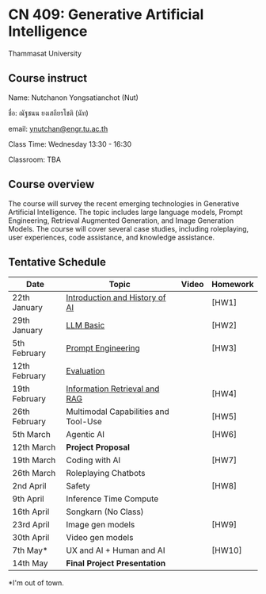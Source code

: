 # CN 409: Generative Artificial Intelligence
Thammasat University 

## Course instruct

Name: Nutchanon Yongsatianchot (Nut)

ชื่อ: ณัฐชนน ยงเสถียรโชติ (นัท)

email: ynutchan@engr.tu.ac.th

Class Time: Wednesday 13:30 - 16:30

Classroom: TBA

## Course overview 
The course will survey the recent emerging technologies in Generative Artificial Intelligence. The topic includes large language models, Prompt Engineering, Retrieval Augmented Generation, and Image Generation Models. The course will cover several case studies, including roleplaying, user experiences, code assistance, and knowledge assistance.

## Tentative Schedule

| Date  |   Topic   |  Video   | Homework |
| ----- | --------- | -------- | -------- |
| 22th January  | [Introduction and History of AI](https://docs.google.com/presentation/d/1mLymOtXZiAUXmx33MekqXzayVw1x36-Mij680x-9F_4/edit?usp=sharing)    |          | [HW1]   |   
| 29th January  | [LLM Basic](https://docs.google.com/presentation/d/1otdPZ9RpoYTGBNWfa4CQrowG-SWhDcb2mXdU6xQss5Q/edit?usp=sharing)                                 |          | [HW2]   |   
| 5th February  | [Prompt Engineering](https://docs.google.com/presentation/d/1I42C5r9kS2p9J_PFPE7N-580-bwWgMmZMw7cw8tMQDg/edit?usp=sharing)                        |          | [HW3]   |   
| 12th February | [Evaluation](https://docs.google.com/presentation/d/1nUs5U_ETiB_XJ40ja-W8TlPcvPYiTkROOMJOpg7ypLs/edit?usp=sharing)                                |          |         |
| 19th February | [Information Retrieval and RAG](https://docs.google.com/presentation/d/16OI1N-blBcp3dVCIdiBpS6MWydLpzuF-rwPOgbR5v4w/edit?usp=sharing)             |          | [HW4]   |
| 26th February | Multimodal Capabilities and Tool-Use      |          | [HW5]   |
| 5th  March    | Agentic AI                                |          | [HW6]   |
| 12th  March   | **Project Proposal**                      |          |         |
| 19th  March   | Coding with AI                            |          | [HW7]   |
| 26th  March   | Roleplaying Chatbots                      |          |         |
| 2nd  April    | Safety                                    |          | [HW8]   |
| 9th  April    | Inference Time Compute                    |          |         |
| 16th April    | Songkarn (No Class)                       |          |         |
| 23rd April    | Image gen models                          |          | [HW9]   |
| 30th April    | Video gen models                          |          |         |
| 7th  May*     | UX and AI + Human and AI                  |          | [HW10]  |
| 14th May      | **Final Project Presentation**            |          |         |   

*I'm out of town.
